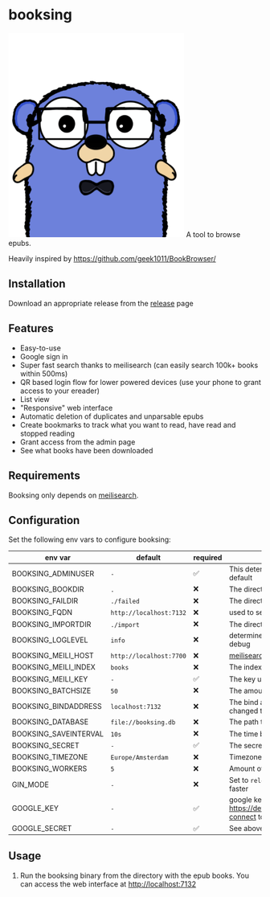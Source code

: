# booksing
<img src="./gopher.png" width="350" alt="nerdy gopher">
A tool to browse epubs.

Heavily inspired by https://github.com/geek1011/BookBrowser/

## Installation
Download an appropriate release from the [release](https://github.com/gnur/booksing/releases) page


## Features
- Easy-to-use
- Google sign in
- Super fast search thanks to meilisearch (can easily search 100k+ books within 500ms)
- QR based login flow for lower powered devices (use your phone to grant access to your ereader)
- List view
- "Responsive" web interface
- Automatic deletion of duplicates and unparsable epubs
- Create bookmarks to track what you want to read, have read and stopped reading
- Grant access from the admin page
- See what books have been downloaded

## Requirements
Booksing only depends on [meilisearch](https://www.meilisearch.com/).

## Configuration

Set the following env vars to configure booksing:

| env var               | default                 | required           | purpose                                                                                                         |
|-----------------------|-------------------------|--------------------|-----------------------------------------------------------------------------------------------------------------|
| BOOKSING_ADMINUSER    | `-`                     | :white_check_mark: | This determines the admin user, the only user that can login by default                                         |
| BOOKSING_BOOKDIR      | `.`                     | :x:                | The directery where books are stored after importing                                                            |
| BOOKSING_FAILDIR      | `./failed`              | :x:                | The directory where books are moved if the import fails                                                         |
| BOOKSING_FQDN         | `http://localhost:7132` | :x:                | used to set the session cookie and callback for google auth                                                     |
| BOOKSING_IMPORTDIR    | `./import`              | :x:                | The directory where booksing will periodically look for books                                                   |
| BOOKSING_LOGLEVEL     | `info`                  | :x:                | determines the loglevel, supported values: error, warning, info, debug                                          |
| BOOKSING_MEILI_HOST   | `http://localhost:7700` | :x:                | [meilisearch](https://www.meilisearch.com/) host (used for storing book information)                            |
| BOOKSING_MEILI_INDEX  | `books`                 | :x:                | The index used in meilisearch to store the book information                                                     |
| BOOKSING_MEILI_KEY    | `-`                     | :white_check_mark: | The key used to put stuff in meilisearch, needs write access                                                    |
| BOOKSING_BATCHSIZE    | `50`                    | :x:                | The amount of books that will be stored in the databases at a time                                              |
| BOOKSING_BINDADDRESS  | `localhost:7132`        | :x:                | The bind address, if external access is needed this should be changed to `:7132`                                |
| BOOKSING_DATABASE     | `file://booksing.db`    | :x:                | The path to put the database file (bbolt based)                                                                 |
| BOOKSING_SAVEINTERVAL | `10s`                   | :x:                | The time between saves if the batchsize is not reached yet                                                      |
| BOOKSING_SECRET       | `-`                     | :white_check_mark: | The secret used to encrypt the session cookie                                                                   |
| BOOKSING_TIMEZONE     | `Europe/Amsterdam`      | :x:                | Timezone used for storing all time information                                                                  |
| BOOKSING_WORKERS      | `5`                     | :x:                | Amount of parallel workers used for parsing epubs                                                               |
| GIN_MODE              | `-`                     | :x:                | Set to `release` to make gin (the request router) less verbose and faster                                       |
| GOOGLE_KEY            | `-`                     | :white_check_mark: | google key (see https://developers.google.com/identity/protocols/oauth2/openid-connect to see how to get these) |
| GOOGLE_SECRET         | `-`                     | :white_check_mark: | See above                                                                                                       |




## Usage
1. Run the booksing binary from the directory with the epub books. You can access the web interface at [http://localhost:7132](http://localhost:7132) 
